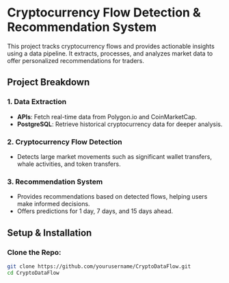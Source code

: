 # Cryptocurrency Flow Detection & Recommendation System

This project tracks cryptocurrency flows and provides actionable insights using a data pipeline. It extracts, processes, and analyzes market data to offer personalized recommendations for traders.

## Project Breakdown

### 1. Data Extraction
- **APIs**: Fetch real-time data from Polygon.io and CoinMarketCap.
- **PostgreSQL**: Retrieve historical cryptocurrency data for deeper analysis.

### 2. Cryptocurrency Flow Detection
- Detects large market movements such as significant wallet transfers, whale activities, and token transfers.

### 3. Recommendation System
- Provides recommendations based on detected flows, helping users make informed decisions.
- Offers predictions for 1 day, 7 days, and 15 days ahead.

## Setup & Installation

### Clone the Repo:
```bash
git clone https://github.com/yourusername/CryptoDataFlow.git
cd CryptoDataFlow
